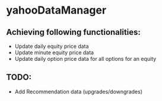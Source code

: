 # yahooDataManager
## Achieving following functionalities:
* Update daily equity price data
* Update minute equity price data
* Update daily option price data for all options for an equity

## TODO:
* Add Recommendation data (upgrades/downgrades)
